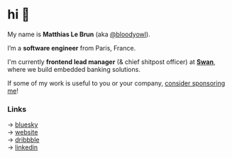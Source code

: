 # hi 👋

My name is **Matthias Le Brun** (aka [@bloodyowl](https://bsky.app/profile/bloodyowl.io)).

I’m a **software engineer** from Paris, France.

I'm currently **frontend lead manager** (& chief shitpost officer) at [**Swan**](https://swan.io), where we build embedded banking solutions.

If some of my work is useful to you or your company, [consider sponsoring me](https://github.com/sponsors/bloodyowl)!

### Links

→ [bluesky](https://bsky.app/profile/bloodyowl.io)<br />
→ [website](https://bloodyowl.io)<br />
→ [dribbble](https://dribbble.com/bloodyowl)<br />
→ [linkedin](https://www.linkedin.com/in/bloodyowl/)<br />

